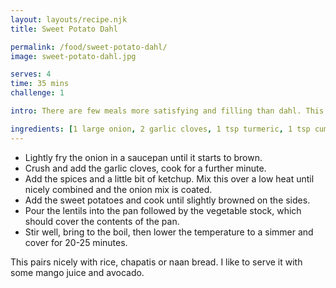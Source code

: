 ```yaml
---
layout: layouts/recipe.njk
title: Sweet Potato Dahl

permalink: /food/sweet-potato-dahl/
image: sweet-potato-dahl.jpg

serves: 4
time: 35 mins
challenge: 1

intro: There are few meals more satisfying and filling than dahl.⁣ This is my wife's family recipe for sweet potato dahl.⁣

ingredients: [1 large onion, 2 garlic cloves, 1 tsp turmeric, 1 tsp cumin, 1 tsp ground coriander, 1 tsp ground ginger, 1 tbsp naturally sweetened ketchup, 250g red split lentils, 2 large sweet potatoes (diced into bite size cubes optionally peeled), 600ml vegetable stock]
---
```

- Lightly fry the onion in a saucepan until it starts to brown.⁣
- Crush and add the garlic cloves, cook for a further minute.⁣
- Add the spices and a little bit of ketchup. Mix this over a low heat until nicely combined and the onion mix is coated.⁣
- Add the sweet potatoes and cook until slightly browned on the sides.
- Pour the lentils into the pan followed by the vegetable stock, which should cover the contents of the pan.
- Stir well, bring to the boil, then lower the temperature to a simmer and cover for 20-25 minutes.⁣

This pairs nicely with rice, chapatis or naan bread. I like to serve it with some mango juice and avocado.⁣